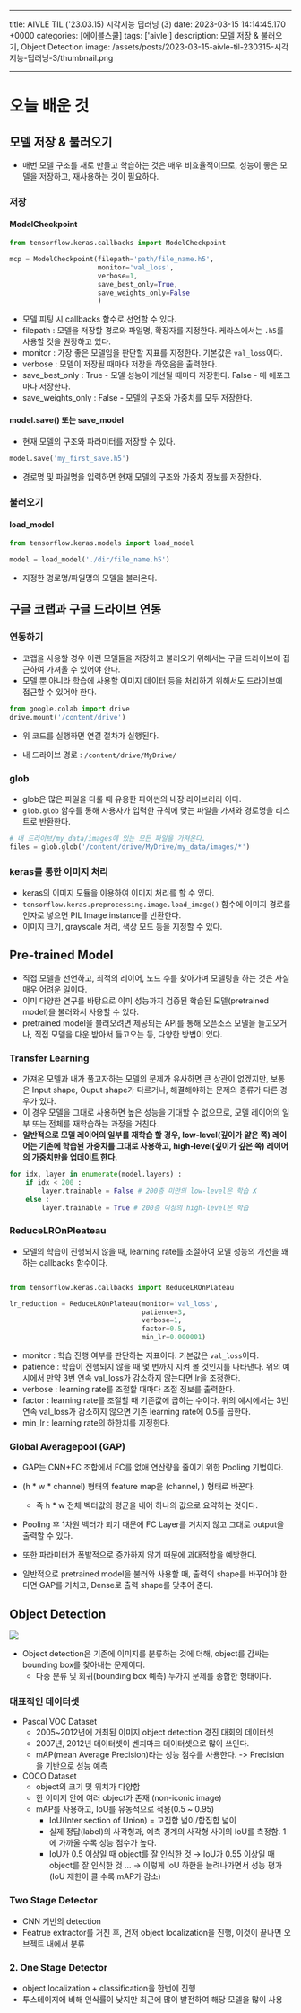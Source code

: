 

---
title: AIVLE TIL ('23.03.15) 시각지능 딥러닝 (3)
date: 2023-03-15 14:14:45.170 +0000
categories: [에이블스쿨]
tags: ['aivle']
description: 모델 저장 & 불러오기, Object Detection
image: /assets/posts/2023-03-15-aivle-til-230315-시각지능-딥러닝-3/thumbnail.png

---

# 오늘 배운 것

## 모델 저장 & 불러오기

- 매번 모델 구조를 새로 만들고 학습하는 것은 매우 비효율적이므로, 성능이 좋은 모델을 저장하고, 재사용하는 것이 필요하다.

### 저장

#### ModelCheckpoint

```python
from tensorflow.keras.callbacks import ModelCheckpoint

mcp = ModelCheckpoint(filepath='path/file_name.h5',
					  monitor='val_loss',
                      verbose=1,
                      save_best_only=True,
                      save_weights_only=False
                      )
```

- 모델 피팅 시 callbacks 함수로 선언할 수 있다.
- filepath : 모델을 저장할 경로와 파일명, 확장자를 지정한다. 케라스에서는 `.h5`를 사용할 것을 권장하고 있다.
- monitor : 가장 좋은 모델임을 판단할 지표를 지정한다. 기본값은 `val_loss`이다.
- verbose : 모델이 저장될 때마다 저장을 하였음을 출력한다.
- save_best_only : True - 모델 성능이 개선될 때마다 저장한다. False - 매 에포크마다 저장한다.
- save_weights_only : False - 모델의 구조와 가중치를 모두 저장한다.

#### model.save() 또는 save_model

- 현재 모델의 구조와 파라미터를 저장할 수 있다.

```python
model.save('my_first_save.h5')
```

- 경로명 및 파일명을 입력하면 현재 모델의 구조와 가중치 정보를 저장한다.

### 불러오기

#### load_model

```python
from tensorflow.keras.models import load_model

model = load_model('./dir/file_name.h5')
```

- 지정한 경로명/파일명의 모델을 불러온다.

## 구글 코랩과 구글 드라이브 연동

### 연동하기

- 코랩을 사용할 경우 이런 모델들을 저장하고 불러오기 위해서는 구글 드라이브에 접근하여 가져올 수 있어야 한다.
- 모델 뿐 아니라 학습에 사용할 이미지 데이터 등을 처리하기 위해서도 드라이브에 접근할 수 있어야 한다.

```python
from google.colab import drive
drive.mount('/content/drive')
```

- 위 코드를 실행하면 연결 절차가 실행된다.

- 내 드라이브 경로 : `/content/drive/MyDrive/`

### glob
- glob은 많은 파일을 다룰 때 유용한 파이썬의 내장 라이브러리 이다.
- `glob.glob` 함수를 통해 사용자가 입력한 규칙에 맞는 파일을 가져와 경로명을 리스트로 반환한다.

```python
# 내 드라이브/my_data/images에 있는 모든 파일을 가져온다.
files = glob.glob('/content/drive/MyDrive/my_data/images/*')
```

### keras를 통한 이미지 처리

- keras의 이미지 모듈을 이용하여 이미지 처리를 할 수 있다.
- `tensorflow.keras.preprocessing.image.load_image()` 함수에 이미지 경로를 인자로 넣으면 PIL Image instance를 반환한다.
- 이미지 크기, grayscale 처리, 색상 모드 등을 지정할 수 있다.

## Pre-trained Model

- 직접 모델을 선언하고, 최적의 레이어, 노드 수를 찾아가며 모델링을 하는 것은 사실 매우 어려운 일이다.
- 이미 다양한 연구를 바탕으로 이미 성능까지 검증된 학습된 모델(pretrained model)을 불러와서 사용할 수 있다.
- pretrained model을 불러오려면 제공되는 API를 통해 오픈소스 모델을 들고오거나, 직접 모델을 다운 받아서 들고오는 등, 다양한 방법이 있다.

### Transfer Learning

- 가져온 모델과 내가 풀고자하는 모델의 문제가 유사하면 큰 상관이 없겠지만, 보통은 Input shape, Ouput shape가 다르거나, 해결해야하는 문제의 종류가 다른 경우가 있다.
- 이 경우 모델을 그대로 사용하면 높은 성능을 기대할 수 없으므로, 모델 레이어의 일부 또는 전체를 재학습하는 과정을 거친다.
- **일반적으로 모델 레이어의 일부를 재학습 할 경우, low-level(깊이가 얕은 쪽) 레이어는 기존에 학습된 가중치를 그대로 사용하고, high-level(깊이가 깊은 쪽) 레이어의 가중치만을 업데이트 한다.**

```python
for idx, layer in enumerate(model.layers) :
    if idx < 200 :
        layer.trainable = False # 200층 미만의 low-level은 학습 X
    else :
        layer.trainable = True # 200층 이상의 high-level은 학습
```

### ReduceLROnPleateau

- 모델의 학습이 진행되지 않을 때, learning rate를 조절하여 모델 성능의 개선을 꽤하는 callbacks 함수이다.

```python

from tensorflow.keras.callbacks import ReduceLROnPlateau

lr_reduction = ReduceLROnPlateau(monitor='val_loss',
                                 patience=3,
                                 verbose=1,
                                 factor=0.5,
                                 min_lr=0.000001)
```

- monitor : 학습 진행 여부를 판단하는 지표이다. 기본값은 `val_loss`이다.
- patience : 학습이 진행되지 않을 때 몇 번까지 지켜 볼 것인지를 나타낸다. 위의 예시에서 만약 3번 연속 val_loss가 감소하지 않는다면 lr을 조정한다.
- verbose : learning rate를 조절할 때마다 조절 정보를 출력한다.
- factor : learning rate를 조절할 때 기존값에 곱하는 수이다. 위의 예시에서는 3번 연속 val_loss가 감소하지 않으면 기존 learning rate에 0.5를 곱한다.
- min_lr : learning rate의 하한치를 지정한다.

### Global Averagepool (GAP)

- GAP는 CNN+FC 조합에서 FC를 없애 연산량을 줄이기 위한 Pooling 기법이다.
- (h \* w \* channel) 형태의 feature map을 (channel, ) 형태로 바꾼다.
    -  즉 h \* w 전체 벡터값의 평균을 내어 하나의 값으로 요약하는 것이다.


- Pooling 후 1차원 벡터가 되기 때문에 FC Layer를 거치지 않고 그대로 output을 출력할 수 있다.
- 또한 파라미터가 폭발적으로 증가하지 않기 때문에 과대적합을 예방한다.
- 일반적으로 pretrained model을 불러와 사용할 때, 출력의 shape를 바꾸어야 한다면 GAP를 거치고, Dense로 출력 shape를 맞추어 준다.

## Object Detection

![](/assets/posts/2023-03-15-aivle-til-230315-시각지능-딥러닝-3/img0.png)

- Object detection은 기존에 이미지를 분류하는 것에 더해, object를 감싸는 bounding box를 찾아내는 문제이다.
     - 다중 분류 및 회귀(bounding box 예측) 두가지 문제를 종합한 형태이다.
     
### 대표적인 데이터셋

- Pascal VOC Dataset
    - 2005~2012년에 개최된 이미지 object detection 경진 대회의 데이터셋
    - 2007년, 2012년 데이터셋이 벤치마크 데이터셋으로 많이 쓰인다.
    - mAP(mean Average Precision)라는 성능 점수를 사용한다. -> Precision 을 기반으로 성능 예측
- COCO Dataset
    - object의 크기 및 위치가 다양함
    - 한 이미지 안에 여러 object가 존재 (non-iconic image)
    - mAP를 사용하고, IoU를 유동적으로 적용(0.5 ~ 0.95)
        - IoU(Inter section of Union) = 교집합 넓이/합집합 넓이
        - 실제 정답(label)의 사각형과, 예측 경계의 사각형 사이의 IoU를 측정함. 1에 가까울 수록 성능 점수가 높다.
        - IoU가 0.5 이상일 때 object를 잘 인식한 것 → IoU가 0.55 이상일 때 object를 잘 인식한 것 … → 이렇게 IoU 하한을 늘려나가면서 성능 평가 (IoU 제한이 클 수록 mAP가 감소)
        

### Two Stage Detector

- CNN 기반의 detection
- Featrue extractor를 거친 후, 먼저 object localization을 진행, 이것이 끝나면 오브젝트 내에서 분류

### 2. One Stage Detector

- object localization + classification을 한번에 진행
- 투스테이지에 비해 인식률이 낮지만 최근에 많이 발전하여 해당 모델을 많이 사용

        